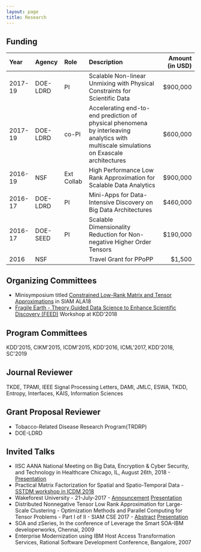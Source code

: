 ```yaml
---
layout: page
title: Research
---
```

## Funding

|Year    | Agency    | Role  |Description    | Amount (in USD)   |
|:------  | :-----     | :----- |:-------        | ------:      |
 2017-19 |DOE-LDRD  | PI    | Scalable Non-linear Unmixing with Physical Constraints for Scientific Data    | $900,000 |
 2017-19 | DOE-LDRD	| co-PI	| Accelerating end-to-end prediction of physical phenomena by interleaving analytics with multiscale simulations on Exascale architectures | $600,000
  2016-19 | NSF	    | Ext Collab | High Performance Low Rank Approximation for Scalable Data Analytics	| $900,000 |
2016-17	|DOE-LDRD   |PI	    | Mini-Apps for Data-Intensive Discovery on Big Data Architectures	    | $460,000  |
2016-17	|DOE-SEED   |PI	    | Scalable Dimensionality Reduction for Non-negative Higher Order Tensors   | $190,000 |
2016    |	NSF	    |       |   Travel Grant for PPoPP  | $1,500 |

## Organizing Committees
* Minisymposium titled [Constrained Low-Rank Matrix and Tensor Approximations](http://users.wfu.edu/ballard/SIAM-ALA18/) in SIAM ALA18
* [Fragile Earth - Theory Guided Data Science to Enhance Scientific Discovery (FEED)](https://ai4good.org/kdd-2018-workshop/) Workshop at KDD'2018

## Program Committees
KDD'2015, CIKM'2015, ICDM'2015, KDD'2016, ICML'2017, KDD'2018,  SC'2019

## Journal Reviewer
TKDE, TPAMI, IEEE Signal Processing Letters, DAMI, JMLC, ESWA, TKDD, Entropy, Interfaces, KAIS, Information Sciences

## Grant Proposal Reviewer
* Tobacco-Related Disease Research Program(TRDRP)
* DOE-LDRD

## Invited Talks
* IISC AANA National Meeting on Big Data, Encryption & Cyber Security, and Technology in Healthcare Chicago, IL, August 26th, 2018 - [Presentation](files/iiscaana18.pdf) 
* Practical Matrix Factorization for Spatial and Spatio-Temporal Data - [SSTDM workshop in ICDM 2018](https://research.csc.ncsu.edu/stac/conferences/ICDM-SSTDM17/) 
* Wakeforest University - 21-July-2017 - [Announcement](figs/wakeforest.jpg) [Presentation](files/wakeforest.pdf)
* Distributed Nonnegative Tensor Low Rank Approximation for Large-Scale Clustering - Optimization Methods and Parallel Computing for Tensor Problems - Part I of II - SIAM CSE 2017 - [Abstract](http://meetings.siam.org/sess/dsp_talk.cfm?p=81557) [Presentation](files/siamcse18.pdf)
* SOA and zSeries, In the conference of Leverage the Smart SOA-IBM developerworks, Chennai, 2009
* Enterprise Modernization using IBM Host Access Transformation Services, Rational Software Development Conference, Bangalore,  2007
